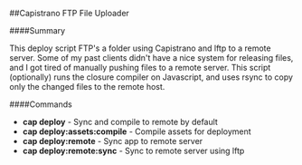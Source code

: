##Capistrano FTP File Uploader

####Summary

This deploy script FTP's a folder using Capistrano and lftp to a remote server.  Some of my past clients didn't have a nice system for releasing files, and I got tired of manually pushing files to a remote server.  This script (optionally) runs the closure compiler on Javascript, and uses rsync to copy only the changed files to the remote host.

####Commands
* **cap deploy**                - Sync and compile to remote by default
* **cap deploy:assets:compile** - Compile assets for deployment
* **cap deploy:remote**         - Sync app to remote server
* **cap deploy:remote:sync**    - Sync to remote server using lftp
